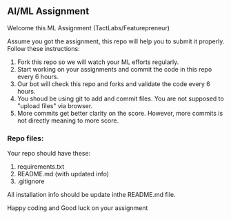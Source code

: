 ## AI/ML Assignment

Welcome this ML Assignment (TactLabs/Featurepreneur)

Assume you got the assignment, this repo will help you to submit it properly. Follow these instructions:

1. Fork this repo so we will watch your ML efforts regularly.
2. Start working on your assignments and commit the code in this repo every 6 hours.
3. Our bot will check this repo and forks and validate the code every 6 hours.
4. You shoud be using git to add and commit files. You are not supposed to "upload files" via browser.
5. More commits get better clarity on the score. However, more commits is not directly meaning to more score.

### Repo files:
Your repo should have these:
1. requirements.txt
2. README.md (with updated info)
3. .gitignore

All installation info should be update inthe README.md file.

Happy coding and Good luck on your assignment
